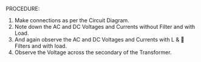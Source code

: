 PROCEDURE:
1.	Make connections as per the Circuit Diagram.
2.	Note down the AC and DC Voltages and Currents without Filter and with Load.
3.	And again observe the AC and DC Voltages and Currents with L &  Filters and with load.
4.	Observe the Voltage across the secondary of the Transformer.
